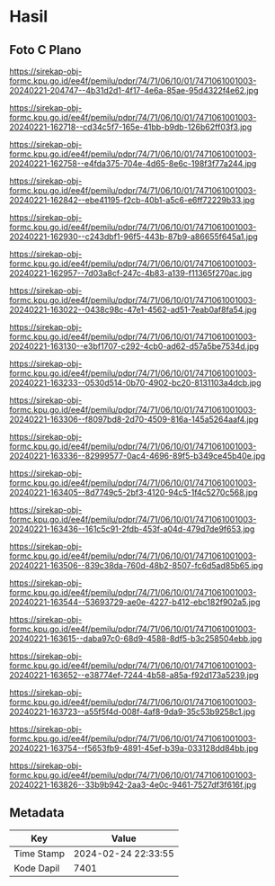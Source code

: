 # Hasil

## Foto C Plano

https://sirekap-obj-formc.kpu.go.id/ee4f/pemilu/pdpr/74/71/06/10/01/7471061001003-20240221-204747--4b31d2d1-4f17-4e6a-85ae-95d4322f4e62.jpg

https://sirekap-obj-formc.kpu.go.id/ee4f/pemilu/pdpr/74/71/06/10/01/7471061001003-20240221-162718--cd34c5f7-165e-41bb-b9db-126b62ff03f3.jpg

https://sirekap-obj-formc.kpu.go.id/ee4f/pemilu/pdpr/74/71/06/10/01/7471061001003-20240221-162758--e4fda375-704e-4d65-8e6c-198f3f77a244.jpg

https://sirekap-obj-formc.kpu.go.id/ee4f/pemilu/pdpr/74/71/06/10/01/7471061001003-20240221-162842--ebe41195-f2cb-40b1-a5c6-e6ff72229b33.jpg

https://sirekap-obj-formc.kpu.go.id/ee4f/pemilu/pdpr/74/71/06/10/01/7471061001003-20240221-162930--c243dbf1-96f5-443b-87b9-a86655f645a1.jpg

https://sirekap-obj-formc.kpu.go.id/ee4f/pemilu/pdpr/74/71/06/10/01/7471061001003-20240221-162957--7d03a8cf-247c-4b83-a139-f11365f270ac.jpg

https://sirekap-obj-formc.kpu.go.id/ee4f/pemilu/pdpr/74/71/06/10/01/7471061001003-20240221-163022--0438c98c-47e1-4562-ad51-7eab0af8fa54.jpg

https://sirekap-obj-formc.kpu.go.id/ee4f/pemilu/pdpr/74/71/06/10/01/7471061001003-20240221-163130--e3bf1707-c292-4cb0-ad62-d57a5be7534d.jpg

https://sirekap-obj-formc.kpu.go.id/ee4f/pemilu/pdpr/74/71/06/10/01/7471061001003-20240221-163233--0530d514-0b70-4902-bc20-8131103a4dcb.jpg

https://sirekap-obj-formc.kpu.go.id/ee4f/pemilu/pdpr/74/71/06/10/01/7471061001003-20240221-163306--f8097bd8-2d70-4509-816a-145a5264aaf4.jpg

https://sirekap-obj-formc.kpu.go.id/ee4f/pemilu/pdpr/74/71/06/10/01/7471061001003-20240221-163336--82999577-0ac4-4696-89f5-b349ce45b40e.jpg

https://sirekap-obj-formc.kpu.go.id/ee4f/pemilu/pdpr/74/71/06/10/01/7471061001003-20240221-163405--8d7749c5-2bf3-4120-94c5-1f4c5270c568.jpg

https://sirekap-obj-formc.kpu.go.id/ee4f/pemilu/pdpr/74/71/06/10/01/7471061001003-20240221-163436--161c5c91-2fdb-453f-a04d-479d7de9f653.jpg

https://sirekap-obj-formc.kpu.go.id/ee4f/pemilu/pdpr/74/71/06/10/01/7471061001003-20240221-163506--839c38da-760d-48b2-8507-fc6d5ad85b65.jpg

https://sirekap-obj-formc.kpu.go.id/ee4f/pemilu/pdpr/74/71/06/10/01/7471061001003-20240221-163544--53693729-ae0e-4227-b412-ebc182f902a5.jpg

https://sirekap-obj-formc.kpu.go.id/ee4f/pemilu/pdpr/74/71/06/10/01/7471061001003-20240221-163615--daba97c0-68d9-4588-8df5-b3c258504ebb.jpg

https://sirekap-obj-formc.kpu.go.id/ee4f/pemilu/pdpr/74/71/06/10/01/7471061001003-20240221-163652--e38774ef-7244-4b58-a85a-f92d173a5239.jpg

https://sirekap-obj-formc.kpu.go.id/ee4f/pemilu/pdpr/74/71/06/10/01/7471061001003-20240221-163723--a55f5f4d-008f-4af8-9da9-35c53b9258c1.jpg

https://sirekap-obj-formc.kpu.go.id/ee4f/pemilu/pdpr/74/71/06/10/01/7471061001003-20240221-163754--f5653fb9-4891-45ef-b39a-033128dd84bb.jpg

https://sirekap-obj-formc.kpu.go.id/ee4f/pemilu/pdpr/74/71/06/10/01/7471061001003-20240221-163826--33b9b942-2aa3-4e0c-9461-7527df3f616f.jpg


## Metadata

| Key        | Value               |
| ---------- | ------------------- |
| Time Stamp | 2024-02-24 22:33:55 |
| Kode Dapil | 7401                |



